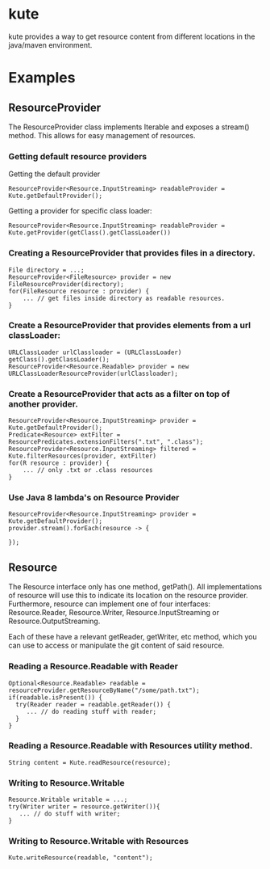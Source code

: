 kute
====

kute provides a way to get resource content from different locations in the java/maven environment.

# Examples


## ResourceProvider

The ResourceProvider class implements Iterable and exposes a stream() method. This allows for easy management of resources.
 
### Getting default resource providers

Getting the default provider

    ResourceProvider<Resource.InputStreaming> readableProvider = Kute.getDefaultProvider();
    
Getting a provider for specific class loader:
 
    ResourceProvider<Resource.InputStreaming> readableProvider = Kute.getProvider(getClass().getClassLoader())
        

### Creating a ResourceProvider that provides files in a directory.

    File directory = ...;
    ResourceProvider<FileResource> provider = new FileResourceProvider(directory);
    for(FileResource resource : provider) {
        ... // get files inside directory as readable resources.
    }

### Create a ResourceProvider that provides elements from a url classLoader:

    URLClassLoader urlClassloader = (URLClassLoader) getClass().getClassLoader();
    ResourceProvider<Resource.Readable> provider = new URLClassLoaderResourceProvider(urlClassloader);
    
### Create a ResourceProvider that acts as a filter on top of another provider.

    ResourceProvider<Resource.InputStreaming> provider = Kute.getDefaultProvider();
    Predicate<Resource> extFilter = ResourcePredicates.extensionFilters(".txt", ".class");
    ResourceProvider<Resource.InputStreaming> filtered = Kute.filterResources(provider, extFilter)
    for(R resource : provider) {
        ... // only .txt or .class resources 
    }
    
### Use Java 8 lambda's on Resource Provider

    ResourceProvider<Resource.InputStreaming> provider = Kute.getDefaultProvider();
    provider.stream().forEach(resource -> {
       
    });
    

## Resource

The Resource interface only has one method, getPath(). All implementations of resource will use this to indicate its 
location on the resource provider.  Furthermore, resource can implement one of four interfaces: 
Resource.Reader, Resource.Writer, Resource.InputStreaming or Resource.OutputStreaming.
 
Each of these have a relevant getReader, getWriter, etc method, which you can use to access or manipulate the git content of said resource.



### Reading a Resource.Readable with Reader

    Optional<Resource.Readable> readable = resourceProvider.getResourceByName("/some/path.txt");
    if(readable.isPresent()) {
      try(Reader reader = readable.getReader()) {
         ... // do reading stuff with reader;
      }
    }
 
### Reading a Resource.Readable with Resources utility method.

    String content = Kute.readResource(resource);
    
### Writing to Resource.Writable

    Resource.Writable writable = ...;
    try(Writer writer = resource.getWriter()){ 
       ... // do stuff with writer;
    }
    
### Writing to Resource.Writable with Resources

    Kute.writeResource(readable, "content");


